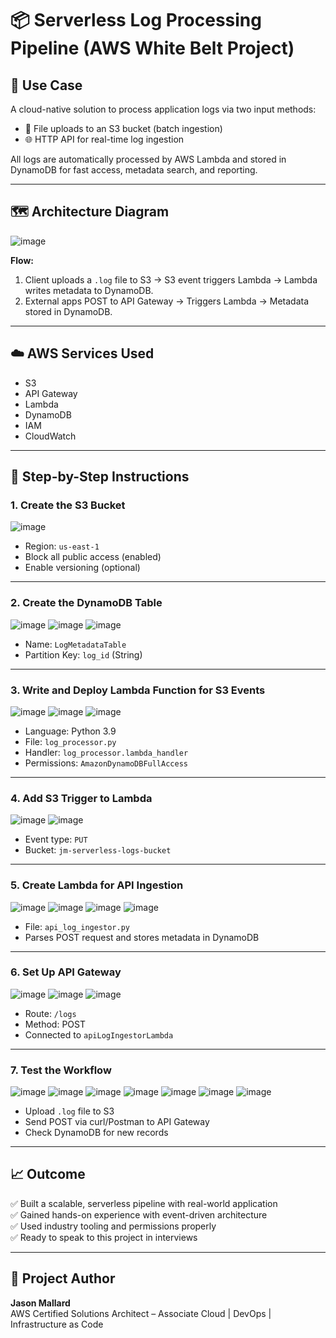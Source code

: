 # 📦 Serverless Log Processing Pipeline (AWS White Belt Project)

## 🔧 Use Case
A cloud-native solution to process application logs via two input methods:
- 📁 File uploads to an S3 bucket (batch ingestion)
- 🌐 HTTP API for real-time log ingestion

All logs are automatically processed by AWS Lambda and stored in DynamoDB for fast access, metadata search, and reporting.

---

## 🗺️ Architecture Diagram

  ![image](https://github.com/user-attachments/assets/5a98b49b-38d8-4dfa-ac1c-397f6a1f280b)


**Flow:**

1. Client uploads a `.log` file to S3 → S3 event triggers Lambda → Lambda writes metadata to DynamoDB.
2. External apps POST to API Gateway → Triggers Lambda → Metadata stored in DynamoDB.

---

## ☁️ AWS Services Used
- S3
- API Gateway
- Lambda
- DynamoDB
- IAM
- CloudWatch

---

## 🧱 Step-by-Step Instructions

### 1. Create the S3 Bucket
 ![image](https://github.com/user-attachments/assets/bd26ae91-2576-4e80-b705-854eafe41044)


- Region: `us-east-1`
- Block all public access (enabled)
- Enable versioning (optional)

---

### 2. Create the DynamoDB Table
  ![image](https://github.com/user-attachments/assets/e7b9a660-f6d2-48ad-83f9-d7ebe26fdf60)
  ![image](https://github.com/user-attachments/assets/2d713aa6-87c2-428b-ae43-54c61b4fee20)
  ![image](https://github.com/user-attachments/assets/2ffd3fe2-476b-46da-8df3-3217887d2fd9)

  
- Name: `LogMetadataTable`
- Partition Key: `log_id` (String)

---

### 3. Write and Deploy Lambda Function for S3 Events
  ![image](https://github.com/user-attachments/assets/fc49ad78-d58a-4ebd-81d6-b194776079a6)
  ![image](https://github.com/user-attachments/assets/326eeb91-a307-49da-81e4-bf19792827a1)
  ![image](https://github.com/user-attachments/assets/c5ed1eb0-d057-417d-9555-cdeea464295b)

- Language: Python 3.9
- File: `log_processor.py`
- Handler: `log_processor.lambda_handler`
- Permissions: `AmazonDynamoDBFullAccess`

---

### 4. Add S3 Trigger to Lambda
  ![image](https://github.com/user-attachments/assets/70aa8667-18d5-4893-a790-0d28ae8aa07e)
  ![image](https://github.com/user-attachments/assets/94910e12-f5bc-4cf8-8617-b8b0fcdd2795)

- Event type: `PUT`
- Bucket: `jm-serverless-logs-bucket`

---

### 5. Create Lambda for API Ingestion
  ![image](https://github.com/user-attachments/assets/62a17fe3-8006-41ac-9cf3-f0762e25fa77)
  ![image](https://github.com/user-attachments/assets/81260be7-9cfc-4840-ba19-60c304a2b683)
  ![image](https://github.com/user-attachments/assets/06370d3b-a003-450e-b556-10660fe12b49)
  ![image](https://github.com/user-attachments/assets/18437509-4093-40ad-aa25-75868ac4e824)

- File: `api_log_ingestor.py`
- Parses POST request and stores metadata in DynamoDB

---

### 6. Set Up API Gateway
 ![image](https://github.com/user-attachments/assets/dbcd1cbf-362a-4bad-962c-9d42a9a886ab)
 ![image](https://github.com/user-attachments/assets/d1cb47b2-f874-4c38-a992-f08733fbec26)
 ![image](https://github.com/user-attachments/assets/2b6dd95a-ba28-4950-8331-d30b818f2179)
  
- Route: `/logs`
- Method: POST
- Connected to `apiLogIngestorLambda`

---

### 7. Test the Workflow
  ![image](https://github.com/user-attachments/assets/8c946120-80ab-4c87-ad89-3dbb9eb2db13)
  ![image](https://github.com/user-attachments/assets/b8b14c5b-3a75-4936-ad66-fa7979b51a05)
  ![image](https://github.com/user-attachments/assets/8fe9cee7-3b04-4bda-9d98-4a54f3e74819)
  ![image](https://github.com/user-attachments/assets/bb98d732-6905-419f-addc-b56e03d384d4)
  ![image](https://github.com/user-attachments/assets/9578b115-2b4b-4d05-bf13-6047f9c32a85)
  ![image](https://github.com/user-attachments/assets/9d45a99c-acf0-439f-b66a-0d95a3a4279e)
  ![image](https://github.com/user-attachments/assets/c9dd5acd-d3eb-456f-9dcd-2f727897a9c9)
    
- Upload `.log` file to S3
- Send POST via curl/Postman to API Gateway
- Check DynamoDB for new records

---

## 📈 Outcome

✅ Built a scalable, serverless pipeline with real-world application  
✅ Gained hands-on experience with event-driven architecture  
✅ Used industry tooling and permissions properly  
✅ Ready to speak to this project in interviews

---

## 📌 Project Author

**Jason Mallard**  
AWS Certified Solutions Architect – Associate 
Cloud | DevOps | Infrastructure as Code  

